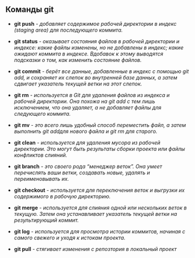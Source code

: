 ## Команды git

* __git push__ - *добавляет содержимое рабочей директории в индекс (staging area) для последующего коммита.* 

* __git status__ - *оказывает состояния файлов в рабочей директории и индексе: какие файлы изменены, но не добавлены в индекс; какие ожидают коммита в индексе. Вдобавок к этому выводятся подсказки о том, как изменить состояние файлов.*

* __git commit__ - *берёт все данные, добавленные в индекс с помощью git add, и сохраняет их слепок во внутренней базе данных, а затем сдвигает указатель текущей ветки на этот слепок.*

* __git rm__ - *используется в Git для удаления файлов из индекса и рабочей директории. Она похожа на git add с тем лишь исключением, что она удаляет, а не добавляет файлы для следующего коммита.*

* __git mv__ - *это всего лишь удобный способ переместить файл, а затем выполнить git addдля нового файла и git rm для старого.*

* __git clean__ - *используется для удаления мусора из рабочей директории. Это могут быть результаты сборки проекта или файлы конфликтов слияний.*

* __git branch__ - *это своего рода “менеджер веток”. Она умеет перечислять ваши ветки, создавать новые, удалять и переименовывать их.*

* __git checkout__ - *используется для переключения веток и выгрузки их содержимого в рабочую директорию.*

* __git merge__ - *используется для слияния одной или нескольких веток в текущую. Затем она устанавливает указатель текущей ветки на результирующий коммит.*

* __git log__ - *используется для просмотра истории коммитов, начиная с самого свежего и уходя к истокам проекта.*

* __git pull__ - *стягивает изменения с репозтория в локальный проект*